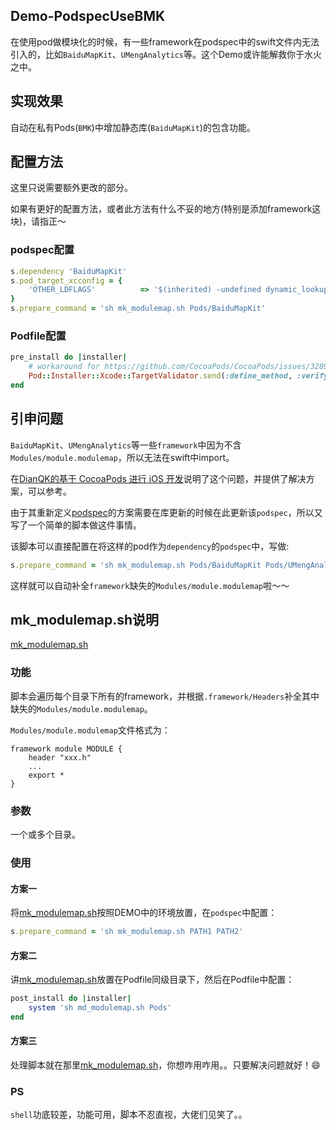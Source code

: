 ## Demo-PodspecUseBMK

在使用pod做模块化的时候，有一些framework在podspec中的swift文件内无法引入的，比如`BaiduMapKit`、`UMengAnalytics`等。这个Demo或许能解救你于水火之中。

## 实现效果

自动在私有Pods(`BMK`)中增加静态库(`BaiduMapKit`)的包含功能。

## 配置方法

这里只说需要额外更改的部分。

如果有更好的配置方法，或者此方法有什么不妥的地方(特别是添加framework这块)，请指正～

### podspec配置
```rb
s.dependency 'BaiduMapKit'
s.pod_target_xcconfig = {
    'OTHER_LDFLAGS'          => '$(inherited) -undefined dynamic_lookup'
}
s.prepare_command = 'sh mk_modulemap.sh Pods/BaiduMapKit'
```
### Podfile配置
```rb
pre_install do |installer|
    # workaround for https://github.com/CocoaPods/CocoaPods/issues/3289
    Pod::Installer::Xcode::TargetValidator.send(:define_method, :verify_no_static_framework_transitive_dependencies) {}
end
```

## 引申问题

`BaiduMapKit`、`UMengAnalytics`等一些`framework`中因为不含`Modules/module.modulemap`，所以无法在swift中import。

在[DianQK的基于 CocoaPods 进行 iOS 开发](https://blog.dianqk.org/2017/05/01/dev-on-pod/#创建-module-modulemap)说明了这个问题，并提供了解决方案，可以参考。

由于其重新定义[podspec](https://raw.githubusercontent.com/DianQK/UMengAnalytics-NO-IDFA-Module/master/UMengAnalytics-NO-IDFA.podspec)的方案需要在库更新的时候在此更新该`podspec`，所以又写了一个简单的脚本做这件事情。

该脚本可以直接配置在将这样的pod作为`dependency`的`podspec`中，写做:
```rb
s.prepare_command = 'sh mk_modulemap.sh Pods/BaiduMapKit Pods/UMengAnalytics'
```
这样就可以自动补全`framework`缺失的`Modules/module.modulemap`啦～～

## mk_modulemap.sh说明

[mk_modulemap.sh](https://github.com/madordie/Demo-PodspecUseBMK/blob/master/mk_modulemap.sh)

### 功能

脚本会遍历每个目录下所有的framework，并根据`.framework/Headers`补全其中缺失的`Modules/module.modulemap`。

`Modules/module.modulemap`文件格式为：
```
framework module MODULE {
    header "xxx.h"
    ...
    export *
}

```

### 参数

一个或多个目录。

### 使用

#### 方案一

将[mk_modulemap.sh](https://github.com/madordie/Demo-PodspecUseBMK/blob/master/mk_modulemap.sh)按照DEMO中的环境放置，在`podspec`中配置：
```rb
s.prepare_command = 'sh mk_modulemap.sh PATH1 PATH2'
```

#### 方案二

讲[mk_modulemap.sh](https://github.com/madordie/Demo-PodspecUseBMK/blob/master/mk_modulemap.sh)放置在Podfile同级目录下，然后在Podfile中配置：
```rb
post_install do |installer|
    system 'sh md_modulemap.sh Pods'
end
```

#### 方案三

处理脚本就在那里[mk_modulemap.sh](https://github.com/madordie/Demo-PodspecUseBMK/blob/master/mk_modulemap.sh)，你想咋用咋用。。只要解决问题就好！😄

### PS

`shell`功底较差，功能可用，脚本不忍直视，大佬们见笑了。。

